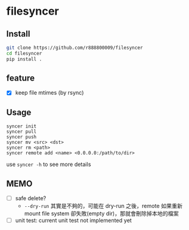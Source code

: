 # filesyncer

## Install
```bash
git clone https://github.com/r888800009/filesyncer
cd filesyncer
pip install .
```

## feature
- [x] keep file mtimes (by rsync)

## Usage
```
syncer init
syncer pull
syncer push
syncer mv <src> <dst>
syncer rm <path>
syncer remote add <name> <0.0.0.0:/path/to/dir>
```

use `syncer -h` to see more details

## MEMO
- [ ] safe delete?
    - `--dry-run` 其實是不夠的，可能在 dry-run 之後，remote 如果重新 mount file system 卻失敗(empty dir)，那就會刪除掉本地的檔案
- [ ] unit test: current unit test not implemented yet
